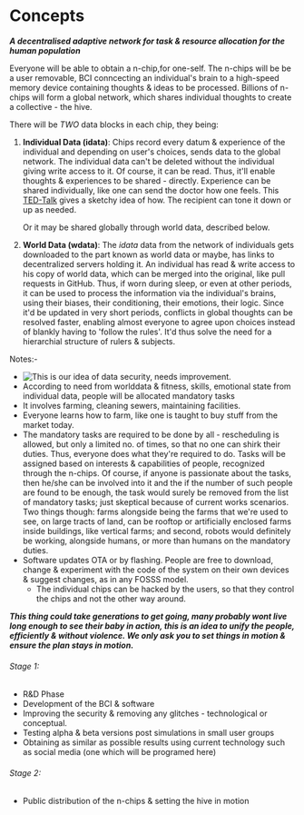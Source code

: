 # Concepts

***A decentralised adaptive network for task & resource allocation for the human population***

Everyone will be able to obtain a n-chip,for one-self. The n-chips will be be a user removable, BCI conncecting an individual's brain to a high-speed memory device containing thoughts & ideas to be processed. Billions of n-chips will form a global network, which shares individual thoughts to create a collective - the hive.

There will be *TWO* data blocks in each chip, they being:

1. **Individual Data (idata)**: Chips record every datum & experience of the individual and depending on user's choices, sends data to the global network. The individual data can't be deleted without the individual giving write access to it. Of course, it can be read. Thus, it'll enable thoughts & experiences to be shared - directly.
    Experience can be shared individually, like one can send the doctor how one feels. This [TED-Talk]("https://www.ted.com/talks/greg_gage_how_to_control_someone_else_s_arm_with_your_brain?language=en) gives a sketchy idea of how. The recipient can tone it down or up as needed.

	Or it may be shared globally through world data, described below.
		
2. **World Data (wdata)**: The *idata* data from the network of individuals gets downloaded to the part known as world data or maybe, has links to decentralized servers holding it. An individual has read & write access to his copy of world data, which can be merged into the original, like pull requests in GitHub. Thus, if worn during sleep, or even at other periods, it can be used to process the information via the individual's brains, using their biases, their conditioning, their emotions, their logic. Since it'd be updated in very short periods, conflicts in global thoughts can be resolved faster, enabling almost everyone to agree upon choices instead of blankly having to 'follow the rules'. It'd thus solve the need for a hierarchial structure of rulers & subjects.
	
Notes:-

   * ![This]("http://i.imgur.com/fK1wbGB.jpg") is our idea of data security, needs improvement.
   * According to need from worlddata & fitness, skills, emotional state from individual data, people will be allocated mandatory tasks
   * It involves farming, cleaning sewers, maintaining facilities.
   * Everyone learns how to farm, like one is taught to buy stuff from the market today.
   * The mandatory tasks are required to be done by all - rescheduling is allowed, but only a limited no. of times, so that no one can shirk their duties. Thus, everyone does what they're required to do. Tasks will be assigned based on interests & capabilities of people, recognized through the n-chips. Of course, if anyone is passionate about the tasks, then he/she can be involved into it and the if the number of such people are found to be enough, the task would surely be removed from the list of mandatory tasks; just skeptical because of current works scenarios. Two things though: farms alongside being the farms that we're used to see, on large tracts of land, can be rooftop or artificially enclosed farms inside buildings, like vertical farms; and second, robots would definitely be working, alongside humans, or more than humans on the mandatory duties.
   * Software updates OTA or by flashing. People are free to download, change & experiment with the code of the system on their own devices & suggest changes, as in any FOSSS model.
	 * The individual chips can be hacked by the users, so that they control the chips and not the other way around.

***This thing could take generations to get going, many probably wont live long enough to see their baby in action, this is an idea to unify the people, efficiently & without violence. We only ask you to set things in motion & ensure the plan stays in motion.***

###### Stage 1:

- R&D Phase
- Development of the BCI & software
- Improving the security & removing any glitches - technological or conceptual.
- Testing alpha & beta versions post simulations in small user groups
- Obtaining as similar as possible results using current technology such as social media (one which will be programed here)

###### Stage 2:

- Public distribution of the n-chips & setting the hive in motion
